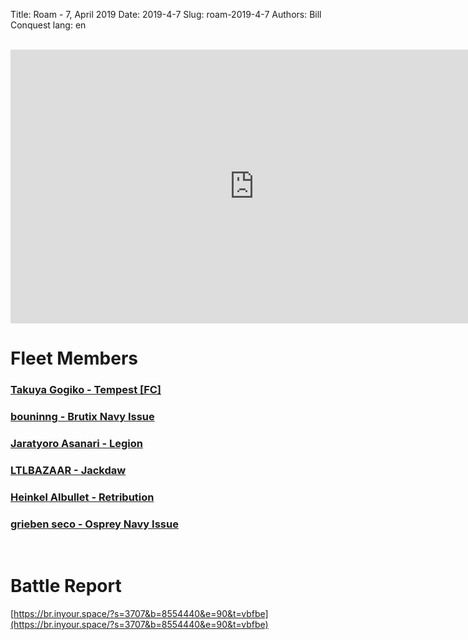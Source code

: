 Title: Roam - 7, April 2019
Date: 2019-4-7
Slug: roam-2019-4-7
Authors: Bill Conquest
lang: en

<br />
<iframe width="780" height="438" src="https://www.youtube.com/embed/7S5j2UvJ6nw" frameborder="0" allow="accelerometer; autoplay; encrypted-media; gyroscope; picture-in-picture" allowfullscreen></iframe>

# Fleet Members
### [Takuya Gogiko - Tempest [FC]](https://zkillboard.com/character/95235307/)
### [bouninng - Brutix Navy Issue](https://zkillboard.com/character/508340745/)
### [Jaratyoro Asanari - Legion](https://zkillboard.com/character/91871768/)
### [LTLBAZAAR - Jackdaw](https://zkillboard.com/character/91546798/)
### [Heinkel Albullet - Retribution](https://zkillboard.com/character/96404350/)
### [grieben seco - Osprey Navy Issue](https://zkillboard.com/character/96069434/)
<br />

# Battle Report
[https://br.inyour.space/?s=3707&b=8554440&e=90&t=vbfbe](https://br.inyour.space/?s=3707&b=8554440&e=90&t=vbfbe)
